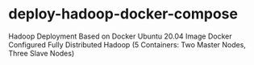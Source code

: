 # deploy-hadoop-docker-compose
Hadoop Deployment Based on Docker Ubuntu 20.04 Image
Docker Configured Fully Distributed Hadoop (5 Containers: Two Master Nodes, Three Slave Nodes)
